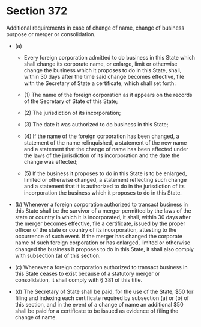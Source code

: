 # Section 372

Additional requirements in case of change of name, change of business purpose or merger or consolidation.

- (a) 

  - Every foreign corporation admitted to do business in this State which shall change its corporate name, or enlarge, limit or otherwise change the business which it proposes to do in this State, shall, within 30 days after the time said change becomes effective, file with the Secretary of State a certificate, which shall set forth:

  - (1) The name of the foreign corporation as it appears on the records of the Secretary of State of this State;

  - (2) The jurisdiction of its incorporation;

  - (3) The date it was authorized to do business in this State;

  - (4) If the name of the foreign corporation has been changed, a statement of the name relinquished, a statement of the new name and a statement that the change of name has been effected under the laws of the jurisdiction of its incorporation and the date the change was effected;

  - (5) If the business it proposes to do in this State is to be enlarged, limited or otherwise changed, a statement reflecting such change and a statement that it is authorized to do in the jurisdiction of its incorporation the business which it proposes to do in this State.

- (b) Whenever a foreign corporation authorized to transact business in this State shall be the survivor of a merger permitted by the laws of the state or country in which it is incorporated, it shall, within 30 days after the merger becomes effective, file a certificate, issued by the proper officer of the state or country of its incorporation, attesting to the occurrence of such event. If the merger has changed the corporate name of such foreign corporation or has enlarged, limited or otherwise changed the business it proposes to do in this State, it shall also comply with subsection (a) of this section.

- (c) Whenever a foreign corporation authorized to transact business in this State ceases to exist because of a statutory merger or consolidation, it shall comply with § 381 of this title.

- (d) The Secretary of State shall be paid, for the use of the State, $50 for filing and indexing each certificate required by subsection (a) or (b) of this section, and in the event of a change of name an additional $50 shall be paid for a certificate to be issued as evidence of filing the change of name.